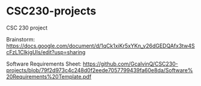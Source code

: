 # CSC230-projects
CSC 230 project 

Brainstorm: https://docs.google.com/document/d/1qCk1xiKr5xYKn_v26dGEDQAfx3tw4ScFzL1ClkjgUIs/edit?usp=sharing

Software Requirements Sheet: https://github.com/GcalvinQ/CSC230-projects/blob/79f2d973c4c248d0f2eede7057799439fa60e8da/Software%20Requirements%20Template.pdf
